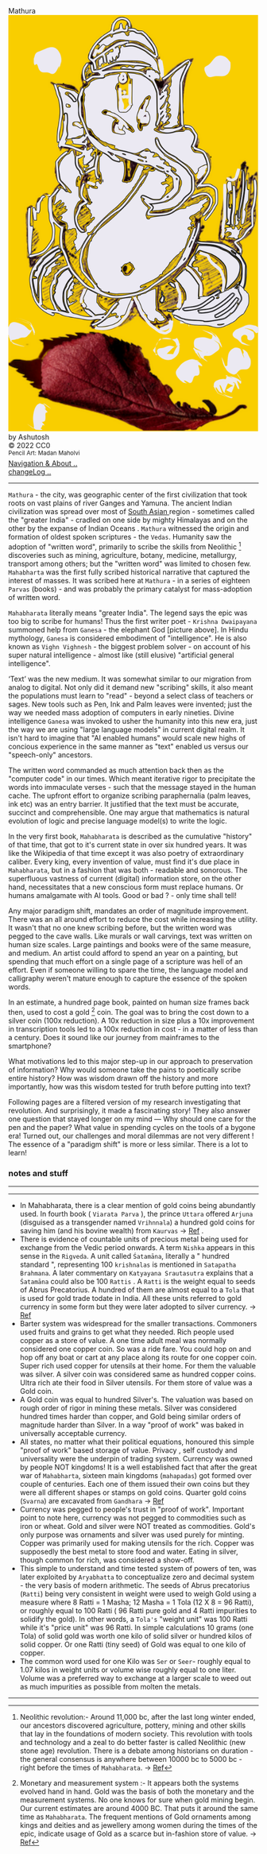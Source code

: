 <div class="cover-huge">Mathura</div>
<div class="centered">
    <img src="./ganesa.svg" alt="ganesay namh" class="responsive">
    
</div>
<div class="cover-medium">by Ashutosh</div>
<div class="cover-small">&copy; 2022 CC0</div>
<div class="cover-small"><sup>Pencil Art: Madan Maholvi</sup></div>
<div class="cover-small">
  <div class="centered">
      <a href="./how.md">Navigation & About .. </a>
  </div>
</div>
<div class="cover-small">
  <div class="centered">
      <a href="./changeLog.md">changeLog .. </a>
  </div>
</div>

<div class="cover-medium">
  <div class="centered">

</div>
</div>

---

`Mathura` - the city, was geographic center of the first civilization that took roots on vast plains of river Ganges and Yamuna. The ancient Indian civilization was spread over most of [ South Asian ](https://en.wikipedia.org/wiki/South_Asia) region - sometimes  called the "greater India" - cradled on one side by mighty Himalayas and on the other by the expanse of Indian Oceans . `Mathura` witnessed the origin and formation of oldest spoken scriptures - the `Vedas`.  Humanity saw the  adoption of "written word", primarily to scribe the skills from Neolithic [^neo]  discoveries such as mining, agriculture, botany, medicine, metallurgy, transport among others; but the "written word" was limited to chosen few. `Mahabharta` was the first fully scribed historical narrative that captured the interest of masses. It was scribed here at `Mathura` -  in a series of eighteen `Parvas` (books) - and was probably the primary catalyst for mass-adoption of written word. 

`Mahabharata` literally means "greater India". The legend says the epic was too big to scribe for humans! Thus the first writer poet  - `Krishna Dwaipayana` summoned help from `Ganesa` - the elephant God [picture above]. In Hindu mythology, `Ganesa` is considered embodiment of "intelligence". He is also known as `Vighn Vighnesh` - the biggest problem solver - on account of his super natural intelligence - almost like (still elusive) "artificial general intelligence".

‘Text’ was the new medium. It was somewhat similar to our migration from analog to digital. Not only did it demand new "scribing" skills, it also meant the populations must learn to "read" -  beyond a select class of teachers or sages. New tools such as Pen, Ink and Palm leaves were invented; just the way we needed mass adoption of computers in early nineties. Divine intelligence `Ganesa` was invoked to usher the humanity into this new era, just the way we are using "large language models" in current digital realm. It isn't hard to imagine that "AI enabled humans" would scale new highs of concious experience in the same manner as "text" enabled us versus our "speech-only" ancestors.

The written word commanded as much attention back then  as the "computer code" in our times.  Which meant iterative rigor to precipitate the words into immaculate verses - such that the message stayed in the human cache. The upfront effort to organize scribing paraphernalia (palm leaves, ink etc) was an entry barrier. It justified that the text must be accurate, succinct and comprehensible. One may argue that mathematics is natural evolution of logic and precise language model(s) to write the logic.

In the very first book, `Mahabharata` is described as the cumulative "history" of that time, that got to it's current state in over six hundred years. It was like the Wikipedia of that time except it was also poetry of extraordinary caliber. Every king, every invention of value, must find it's due place in `Mahabharata`, but in a fashion that was both - readable and sonorous. The superfluous vastness of current (digital) information store, on the other hand, necessitates that a new conscious form must replace humans. Or humans amalgamate with AI tools. Good or bad ? - only time shall tell!

Any major paradigm shift, mandates an order of magnitude improvement. There was an all around effort to reduce the cost while increasing the utility. It wasn't that no one knew scribing before, but the written word was pegged to the cave walls. Like murals or wall carvings, text was written on human size scales. Large paintings and books were of the same measure, and medium. An artist could afford to spend an year on a painting, but spending that much effort on a single page of a scripture was hell of an effort. Even if someone willing to spare the time, the language model and calligraphy weren't mature enough to capture the essence of the spoken words.


In an estimate, a hundred page book, painted on human size frames back then, used to cost a gold [^gold] coin. The goal was to bring the cost down to a silver coin (100x reduction). A 10x reduction in size plus a 10x improvement in transcription tools led to a 100x reduction in cost -  in a matter of less than a century.  Does it sound like our journey from mainframes to the smartphone?

What motivations led to this major step-up in our approach to preservation of information? Why would someone take the pains to poetically scribe entire history? How was wisdom drawn off the history and more importantly, how was this wisdom tested for truth before putting into text? 

Following pages are a filtered version of my research investigating that revolution. And surprisingly, it made a fascinating story! They also answer one question that stayed longer on my mind — Why should one care for the pen and the paper? What value in spending cycles on the tools of a bygone era! Turned out, our challenges and  moral dilemmas are not very different ! The essence of a "paradigm shift" is more or less similar. There is a lot to learn!


### notes and stuff
----

[^neo]: Neolithic revolution:- Around 11,000 bc, after the last long winter ended, our ancestors discovered agriculture, pottery, mining and other skills that lay in the foundations of modern society. This revolution with tools and technology and a zeal to do better faster is called Neolithic (new stone age) revolution. There is a debate among historians on duration - the  general consensus is anywhere between 10000 bc to 5000 bc -  right before the times of `Mahabharata`. -> [Ref](https://en.wikipedia.org/wiki/Neolithic_Revolution)

---

[^gold]: Monetary and measurement system :-  It appears both the systems evolved hand in hand. Gold was the basis of both the monetary and the measurement systems. No one knows for sure when gold mining begin. Our current estimates are  around 4000 BC. That puts it around the same time as  `Mahabharata`. The frequent mentions of Gold ornaments among kings and deities and as jewellery among women during the times of the epic,  indicate usage of Gold as a scarce but in-fashion store of value.  -> [Ref](https://en.wikipedia.org/wiki/Gold_mining)
- In Mahabharata, there is a clear mention of gold coins being abundantly used. In fourth book ( `Viarata Parva` ), the prince `Uttara` offered `Arjuna` (disguised as a transgender named `Vrihnnala`) a hundred gold coins for saving him (and his bovine wealth) from `Kaurvas` -> [Ref](https://mahabharata.shutri.com/maha04.html?highlight=gol#virata-parva:~:text=%27Listen%2C%20O%20good,set%20me%20free.%27) . 
- There is evidence of countable units of precious metal being used for exchange from the Vedic period onwards. A term `Nishka` appears in this sense in the `Rigveda`. A unit called `Śatamāna`, literally a " hundred standard ", representing 100 `krishnalas` is mentioned in `Satapatha Brahmana`. A later commentary on `Katyayana Srautasutra` explains that a `Śatamāna` could also be 100 `Rattis` . A `Ratti` is the weight equal to seeds of Abrus Precatorius. A hundred of them are almost equal to a `Tola` that is used for gold trade todate in India. All these units referred to gold currency in some form but they were later adopted to silver currency. -> [Ref](https://en.wikipedia.org/wiki/Coinage_of_India#:~:text=There%20is%20evidence,16%5D%5B17%5D)
- Barter system was widespread for the smaller transactions. Commoners used fruits and grains to get what they needed. Rich people used copper as a store of value. A one time adult meal was normally considered one copper coin. So was a ride fare. You could hop on and hop off any boat or cart at any place along its route for one copper coin. Super rich used copper for utensils at their home. For them the valuable was silver. A silver coin was considered same as hundred copper coins.  Ultra rich ate their food in Silver utensils. For them store of value  was a Gold coin. 
- A Gold coin was equal to hundred Silver's.  The valuation was based on rough order of rigor in mining these metals. Silver was considered hundred times harder than copper, and Gold being similar orders of magnitude harder than Silver. In a way "proof of work" was baked in universally acceptable currency. 
- All states, no matter what their political equations, honoured this simple "proof of work" based storage of value. Privacy , self custody and universality were the underpin of trading system. Currency was owned by people NOT kingdoms! It is a well established fact that after the great war of `Mahabharta`, sixteen main kingdoms (`mahapadas`) got formed over couple of centuries. Each one of them issued their own coins but they were all different shapes or stamps on gold coins. Quarter gold coins (`Svarna`) are excavated from `Gandhara` -> [Ref](https://en.wikipedia.org/wiki/Coinage_of_India#:~:text=Quarter%20svarna%20coins%20have%20been%20excavated%20from%20gandhara.)
- Currency was pegged to people's trust in "proof of work". Important point to note here, currency was not pegged to commodities such as iron or wheat. Gold and silver were NOT treated as commodities. Gold's only purpose was ornaments and silver was used purely for minting. Copper was primarily used for making utensils for the rich. Copper was supposedly the best metal to store food and water. Eating in silver, though common for rich, was considered a show-off. 
- This simple to understand and time tested system of powers of ten, was later exploited by `Aryabhatta` to conceptualize zero and decimal system - the very basis of modern arithmetic. The seeds of Abrus precatorius (`Ratti`) being very consistent in weight were used  to weigh Gold using a measure where 8 Ratti = 1 Masha; 12 Masha = 1 Tola (12 X 8 = 96 Ratti), or roughly equal to 100 Ratti ( 96 Ratti pure gold and 4 Ratti impurities to solidify the gold). In other words, a `Tola's` "weight unit" was 100 Ratti while it's "price unit" was 96 Ratti. In simple calculations 10 grams (one Tola) of solid gold was worth one kilo of solid silver or hundred kilos of solid copper. Or one Ratti (tiny seed) of Gold was equal to one kilo of copper. 
- The common word used for one Kilo was `Ser` or `Seer`- roughly equal to 1.07 kilos in weight units  or volume wise roughly equal to one liter. Volume was a preferred way to exchange at a larger scale to weed out as much impurities as possible from molten the metals.


-----



<script
src="https://nostri.chat/public/bundle.js"
data-chat-type="DM"
data-website-owner-pubkey="5af0794606a15b5641e25aa23d04af4cb0d7d5e68b11cacb47e56a4698fca8c4"
data-relays="wss://relay.f7z.io,wss://nos.lol,wss://relay.nostr.band"
></script>
<link rel="stylesheet" href="https://nostri.chat/public/bundle.css">

